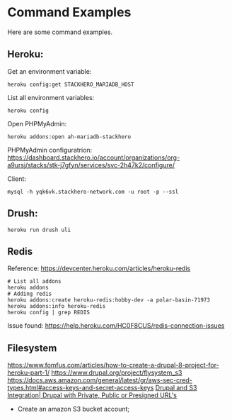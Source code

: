 # Command Examples
Here are some command examples.

## Heroku:
Get an environment variable:
```
heroku config:get STACKHERO_MARIADB_HOST
```
List all environment variables:
```
heroku config
```
Open PHPMyAdmin:
```
heroku addons:open ah-mariadb-stackhero
```

PHPMyAdmin configuratrion: https://dashboard.stackhero.io/account/organizations/org-a9ursj/stacks/stk-j7gfyn/services/svc-2h47k2/configure/

Client:
```
mysql -h yqk6vk.stackhero-network.com -u root -p --ssl
```

## Drush:
```
heroku run drush uli
```

## Redis
Reference: https://devcenter.heroku.com/articles/heroku-redis
```
# List all addons
heroku addons
# Adding redis
heroku addons:create heroku-redis:hobby-dev -a polar-basin-71973
heroku addons:info heroku-redis
heroku config | grep REDIS
```
Issue found: https://help.heroku.com/HC0F8CUS/redis-connection-issues

## Filesystem
https://www.fomfus.com/articles/how-to-create-a-drupal-8-project-for-heroku-part-1/
https://www.drupal.org/project/flysystem_s3
https://docs.aws.amazon.com/general/latest/gr/aws-sec-cred-types.html#access-keys-and-secret-access-keys
[Drupal and S3 Integration| Drupal with Private, Public or Presigned URL's](https://www.youtube.com/watch?v=nL01TBjJDAQ)

* Create an amazon S3 bucket account;
